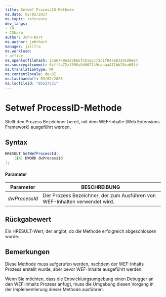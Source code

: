 ```yaml
---
title: Setwef ProcessID-Methode
ms.date: 02/02/2017
ms.topic: reference
dev_langs:
- VB
- CSharp
author: John-Hart
ms.author: johnhart
manager: jillfra
ms.workload:
- office
ms.openlocfilehash: 13a6748e2e3b66f581a3c72c1f847e0329189e64
ms.sourcegitcommit: 6cfffa72af599a9d667249caaaa411bb28ea69fd
ms.translationtype: MT
ms.contentlocale: de-DE
ms.lasthandoff: 09/02/2020
ms.locfileid: "85537331"
---
```

# <a name="setwefprocessid-method"></a>Setwef ProcessID-Methode
  Stellt den Prozess Bezeichner bereit, mit dem WEF-Inhalte (Web Extensions Framework) ausgeführt werden.

## <a name="syntax"></a>Syntax

```csharp
HRESULT SetWefProcessId(
    [in] DWORD dwProcessId
);
```

#### <a name="parameters"></a>Parameter

|Parameter|BESCHREIBUNG|
|---------------|-----------------|
|*dwProcessId*|Der Prozess Bezeichner, der zum Ausführen von WEF-Inhalten verwendet wird.|

## <a name="return-value"></a>Rückgabewert
 Ein HRESULT-Wert, der angibt, ob die Methode erfolgreich abgeschlossen wurde.

## <a name="remarks"></a>Bemerkungen
 Diese Methode muss aufgerufen werden, nachdem der WEF-Inhalts Prozess erstellt wurde, aber bevor WEF-Inhalte ausgeführt werden.

 Wenn Sie möchten, dass die Entwicklungsumgebung einen Debugger an den WEF-Inhalts Prozess anfügt, muss die Umgebung diesen Vorgang in der Implementierung dieser Methode ausführen.
